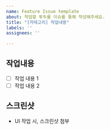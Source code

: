 ```yaml
---
name: Feature Issue template
about: 작업할 투두를 이슈를 통해 작성해주세요.
title: "[카테고리] 작업내용"
labels: ''
assignees: ''

---
```


## 작업내용
- [ ] 작업 내용 1
- [ ] 작업 내용 2

## 스크린샷 
- UI 작업 시, 스크린샷 첨부
